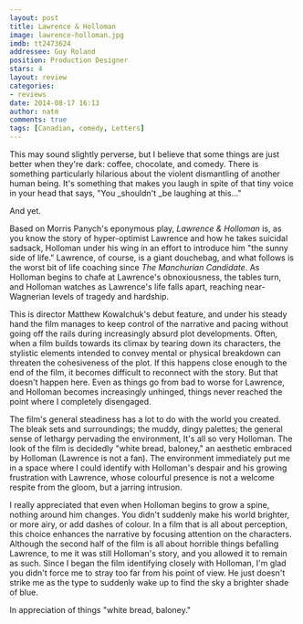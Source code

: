 ```yaml
---
layout: post
title: Lawrence & Holloman
image: lawrence-holloman.jpg
imdb: tt2473624
addressee: Guy Roland
position: Production Designer
stars: 4
layout: review 
categories: 
- reviews
date: 2014-08-17 16:13
author: natm
comments: true
tags: [Canadian, comedy, Letters]
---
```


This may sound slightly perverse, but I believe that some things are just better when they're dark: coffee, chocolate, and comedy. There is something particularly hilarious about the violent dismantling of another human being. It's something that makes you laugh in spite of that tiny voice in your head that says, "You _shouldn't _be laughing at this…"

And yet. 

Based on Morris Panych's eponymous play, _Lawrence & Holloman_ is, as you know the story of hyper-optimist Lawrence and how he takes suicidal sadsack, Holloman under his wing in an effort to introduce him "the sunny side of life." Lawrence, of course, is a giant douchebag, and what follows is the worst bit of life coaching since _The Manchurian Candidate_. As Holloman begins to chafe at Lawrence's obnoxiousness, the tables turn, and Holloman watches as Lawrence's life falls apart, reaching near-Wagnerian levels of tragedy and hardship.

This is director Matthew Kowalchuk's debut feature, and under his steady hand the film manages to keep control of the narrative and pacing without going off the rails during increasingly absurd plot developments. Often, when a film builds towards its climax by tearing down its characters, the stylistic elements intended to convey mental or physical breakdown can threaten the cohesiveness of the plot. If this happens close enough to the end of the film, it becomes difficult to reconnect with the story. But that doesn't happen here. Even as things go from bad to worse for Lawrence, and Holloman becomes increasingly unhinged, things never reached the point where I completely disengaged. 

The film's general steadiness has a lot to do with the world you created. The bleak sets and surroundings; the muddy, dingy palettes; the general sense of lethargy pervading the environment, It's all so very Holloman. The look of the film is decidedly "white bread, baloney," an aesthetic embraced by Holloman (Lawrence is not a fan). The environment immediately put me in a space where I could identify with Holloman's despair and his growing frustration with Lawrence, whose colourful presence is not a welcome respite from the gloom, but a jarring intrusion.

I really appreciated that even when Holloman begins to grow a spine, nothing around him changes. You didn't suddenly make his world brighter, or more airy, or add dashes of colour. In a film that is all about perception, this choice enhances the narrative by focusing attention on the characters. Although the second half of the film is all about horrible things befalling Lawrence, to me it was still Holloman's story, and you allowed it to remain as such. Since I began the film identifying closely with Holloman, I'm glad you didn't force me to stray too far from his point of view. He just doesn't strike me as the type to suddenly wake up to find the sky a brighter shade of blue.

In appreciation of things "white bread, baloney." 